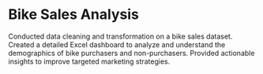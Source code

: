 # Bike Sales Analysis
Conducted data cleaning and transformation on a bike sales dataset.
Created a detailed Excel dashboard to analyze and understand the demographics of bike purchasers and non-purchasers.
Provided actionable insights to improve targeted marketing strategies.
